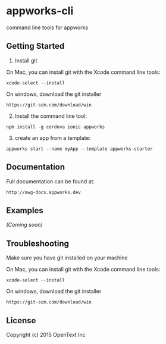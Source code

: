# appworks-cli

command line tools for appworks

## Getting Started

1. Install git

On Mac, you can install git with the Xcode command line tools:
```shell
xcode-select --install
```

On windows, download the git installer
```
https://git-scm.com/download/win
```

2. Install the command line tool:
```shell
npm install -g cordova ionic appworks
```

3. create an app from a template:

```shell
appworks start --name myApp --template appworks-starter
```

## Documentation
Full documentation can be found at:

`http://awg-docs.appworks.dev`

## Examples
_(Coming soon)_

## Troubleshooting
Make sure you have git installed on your machine

On Mac, you can install git with the Xcode command line tools:
```shell
xcode-select --install
```

On windows, download the git installer
```
https://git-scm.com/download/win
```

## License
Copyright (c) 2015 OpenText Inc
